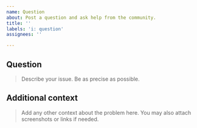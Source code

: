 ```yaml
---
name: Question
about: Post a question and ask help from the community.
title: ''
labels: 'i: question'
assignees: ''

---
```


## Question
> Describe your issue. Be as precise as possible.

## Additional context
> Add any other context about the problem here. You may also attach screenshots or links if needed.